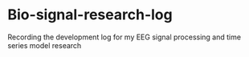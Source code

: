 # Bio-signal-research-log
Recording the development log for my EEG signal processing and time series model research
